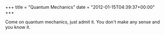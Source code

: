 +++
title = "Quantum Mechanics"
date = "2012-01-15T04:39:37+00:00"
+++

Come on quantum mechanics, just admit it.  You don't make any sense and you know it.
			
